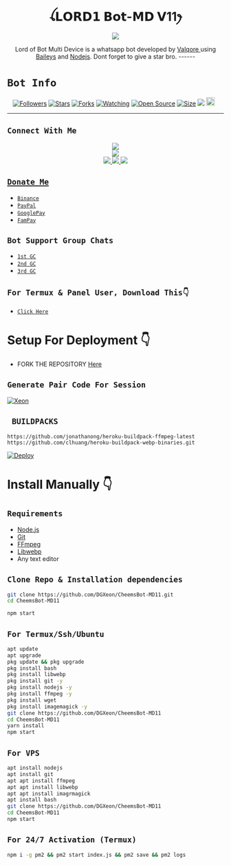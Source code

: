  

<h1 align="center">ꪶ𝗟𝗢𝗥𝗗𝟭 𝗕𝗼𝘁-𝗠𝗗 𝗩11ꫂ<br></h1>
<p align="center">
<img src="https://i.ibb.co/RC7JWDj/e258b5ae2b1cf8195d33743570dbe498.jpg" />
</p>

<p align="center">
Lord of Bot Multi Device is a whatsapp bot developed by <a href="https://github.com/Valqore" target="_blank">Valqore </a> using <a href="https://github.com/adiwajshing/Baileys" target="_blank">Baileys</a> and <a href="https://github.com/nodejs" target="_blank">Nodejs</a>. Dont forget to give a star bro.
------

# ```Bot Info```
<p align="center">
<a href="https://github.com/Valqore/followers"><img title="Followers" src="https://img.shields.io/github/followers/Valqore?color=red&style=flat-square"></a>
<a href="https://github.com/Valqore/Lord1-MD/stargazers/"><img title="Stars" src="https://img.shields.io/github/stars/Valqore/Lord1-MD?color=blue&style=flat-square"></a>
<a href="https://github.com/DGXeon/CheemsBot-MD11/network/members"><img title="Forks" src="https://img.shields.io/github/forks/DGXeon/CheemsBot-MD11?color=red&style=flat-square"></a>
<a href="https://github.com/DGXeon/CheemsBot-MD11/watchers"><img title="Watching" src="https://img.shields.io/github/watchers/DGXeon/CheemsBot-MD11?label=Watchers&color=blue&style=flat-square"></a>
<a href="https://github.com/DGXeon/CheemsBot-MD11"><img title="Open Source" src="https://img.shields.io/badge/Author-Xeon%20Bot%20Inc.-red?v=103"></a>
<a href="https://github.com/DGXeon/CheemsBot-MD11/"><img title="Size" src="https://img.shields.io/github/repo-size/DGXeon/CheemsBot-MD11?style=flat-square&color=green"></a>
<a href="https://hits.seeyoufarm.com"><img src="https://hits.seeyoufarm.com/api/count/incr/badge.svg?url=https%3A%2F%2Fgithub.com%2FDGXeon%2FCheemsBot-MD11&count_bg=%2379C83D&title_bg=%23555555&icon=probot.svg&icon_color=%2300FF6D&title=hits&edge_flat=false"/></a>
<a href="https://github.com/DGXeon/CheemsBot-MD11/graphs/commit-activity"><img height="20" src="https://img.shields.io/badge/Maintained%3F-yes-green.svg"></a>&nbsp;&nbsp;
</p>
<p align='center'>
    </p>

-------

## ```Connect With Me```
<p align="center">
<a href="https://youtube.com/@DGXeon"><img src="https://img.shields.io/badge/YouTube-ff0000?style=for-the-badge&logo=youtube&logoColor=ff000000&link=https://youtube.com/@DGXeon" /><br>
<a href="https://whatsapp.com/channel/0029VaG9VfPKWEKk1rxTQD20"><img src="https://img.shields.io/badge/WhatsApp Channel-25D366?style=for-the-badge&logo=whatsapp&logoColor=white&link=https://whatsapp.com/channel/0029VaG9VfPKWEKk1rxTQD20" /><br>
<a href="https://t.me/xeonbotinc"><img src="https://img.shields.io/badge/Telegram-00FFFF?style=for-the-badge&logo=telegram&logoColor=white" />
<a href="https://chat.whatsapp.com/BW0o3ZyiAF5Azb1bIqG9Ue"><img src="https://img.shields.io/badge/WhatsApp Group-25D366?style=for-the-badge&logo=whatsapp&logoColor=white" />
<a href="https://www.instagram.com/unicorn_xeon13?igsh=MzNlNGNkZWQ4Mg=="><img src="https://img.shields.io/badge/Instagram-A020F0?style=for-the-badge&logo=instagram&logoColor=white" />
</p>

## ```Donate Me```

- [`Binance`](https://i.ibb.co/W2gYn6S/binance.png)
- [`PayPal`](https://www.paypal.me/josephxeon13)
- [`GooglePay`](https://i.ibb.co/yQkqBS2/donate.png)
- [`FamPay`](https://i.ibb.co/w46VQ8D/Picsart-22-10-08-06-46-30-674.jpg)

## ```Bot Support Group Chats```

- [`1st GC`](https://chat.whatsapp.com/Dc2qyVeK8JbJq8Gr3U1pKH)
- [`2nd GC`](https://chat.whatsapp.com/BW0o3ZyiAF5Azb1bIqG9Ue)
- [`3rd GC`](https://chat.whatsapp.com/KMymhLdGcjPHihOkrfHW7q)

## `For Termux & Panel User, Download This👇`
- [`Click Here`](https://shrinkme.pro/y07LYARu)


# Setup For Deployment 👇

- FORK THE REPOSITORY [Here](https://github.com/DGXeon/CheemsBot-MD11/fork)

## `Generate Pair Code For Session`
[![Xeon](https://repl.it/badge/github/quiec/whatsasena)](https://replit.com/@DGXeon/Xeon-PairCode)

## ` BUILDPACKS`

```
https://github.com/jonathanong/heroku-buildpack-ffmpeg-latest
https://github.com/clhuang/heroku-buildpack-webp-binaries.git
```

[![Deploy](https://www.herokucdn.com/deploy/button.svg)](https://heroku.com/deploy?template=https://github.com/DGXeon/CheemsBot-MD11/)

# Install Manually 👇
## `Requirements`
* [Node.js](https://nodejs.org/en/)
* [Git](https://git-scm.com/downloads)
* [FFmpeg](https://github.com/BtbN/FFmpeg-Builds/releases/download/autobuild-2020-12-08-13-03/ffmpeg-n4.3.1-26-gca55240b8c-win64-gpl-4.3.zip)
* [Libwebp](https://developers.google.com/speed/webp/download)
* Any text editor
## `Clone Repo & Installation dependencies`
```bash
git clone https://github.com/DGXeon/CheemsBot-MD11.git
cd CheemsBot-MD11

npm start
```
## `For Termux/Ssh/Ubuntu`
```bash
apt update
apt upgrade
pkg update && pkg upgrade
pkg install bash
pkg install libwebp
pkg install git -y
pkg install nodejs -y 
pkg install ffmpeg -y 
pkg install wget
pkg install imagemagick -y
git clone https://github.com/DGXeon/CheemsBot-MD11
cd CheemsBot-MD11
yarn install
npm start
```
## `For VPS`
```bash
apt install nodejs 
apt install git 
apt apt install ffmpeg 
apt apt install libwebp 
apt apt install imagrmagick
apt install bash
git clone https://github.com/DGXeon/CheemsBot-MD11
cd CheemsBot-MD11
npm start
```
## `For 24/7 Activation (Termux)`
```bash
npm i -g pm2 && pm2 start index.js && pm2 save && pm2 logs
```
